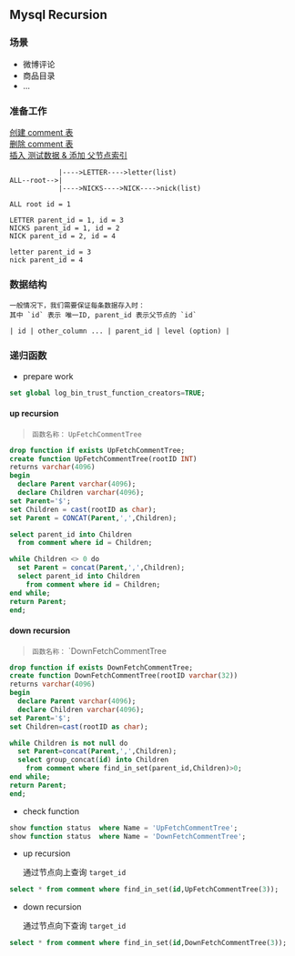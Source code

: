 ## Mysql Recursion 

### 场景

- 微博评论
- 商品目录
- ...


### 准备工作

[创建 comment 表]() \
[删除 comment 表]() \
[插入 测试数据 & 添加 父节点索引]()

```
            |---->LETTER---->letter(list)
ALL--root-->|
            |---->NICKS---->NICK---->nick(list)
            
ALL root id = 1

LETTER parent_id = 1, id = 3
NICKS parent_id = 1, id = 2
NICK parent_id = 2, id = 4

letter parent_id = 3
nick parent_id = 4
```


### 数据结构

    一般情况下，我们需要保证每条数据存入时： 
    其中 `id` 表示 唯一ID, parent_id 表示父节点的 `id`
    
```
| id | other_column ... | parent_id | level (option) |
```
    
### 递归函数

- prepare work

```sql
set global log_bin_trust_function_creators=TRUE;
```

#### up recursion

> `函数名称：` `UpFetchCommentTree`

```sql
drop function if exists UpFetchCommentTree;
create function UpFetchCommentTree(rootID INT)
returns varchar(4096)
begin
  declare Parent varchar(4096);
  declare Children varchar(4096);
set Parent='$';
set Children = cast(rootID as char);
set Parent = CONCAT(Parent,',',Children);

select parent_id into Children
  from comment where id = Children;

while Children <> 0 do
  set Parent = concat(Parent,',',Children);
  select parent_id into Children
    from comment where id = Children;
end while;
return Parent;
end;

```

#### down recursion

> `函数名称：` `DownFetchCommentTree

```sql
drop function if exists DownFetchCommentTree;
create function DownFetchCommentTree(rootID varchar(32))
returns varchar(4096)
begin
  declare Parent varchar(4096);
  declare Children varchar(4096);
set Parent='$';
set Children=cast(rootID as char);

while Children is not null do
  set Parent=concat(Parent,',',Children);
  select group_concat(id) into Children
    from comment where find_in_set(parent_id,Children)>0;
end while;
return Parent;
end;

```       

- check function

```sql
show function status  where Name = 'UpFetchCommentTree';
show function status  where Name = 'DownFetchCommentTree';
```

- up recursion 

    通过节点向上查询 `target_id`

```sql
select * from comment where find_in_set(id,UpFetchCommentTree(3));
```
    
- down recursion

    通过节点向下查询 `target_id`
        
```sql
select * from comment where find_in_set(id,DownFetchCommentTree(3));
```
